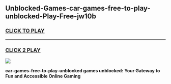 
## Unblocked-Games-car-games-free-to-play-unblocked-Play-Free-jw10b
<h3>
<a href="https://premium76.site?title=car-games-free-to-play-unblocked&ref=21A">CLICK TO PLAY</a></h3>
<hr>

<h3>
<a href="https://premium76.site?title=car-games-free-to-play-unblocked&ref=21A">CLICK 2 PLAY</a>
  
</h3>

<a href="https://premium76.site?title=car-games-free-to-play-unblocked&ref=21A"><img src="https://clearcache.store/games.png"></a>


**car-games-free-to-play-unblocked games unblocked: Your Gateway to Fun and Accessible Online Gaming**
